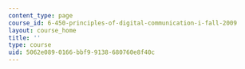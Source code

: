 ```yaml
---
content_type: page
course_id: 6-450-principles-of-digital-communication-i-fall-2009
layout: course_home
title: ''
type: course
uid: 5062e089-0166-bbf9-9138-680760e8f40c
---
```

